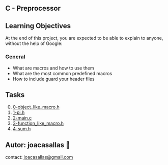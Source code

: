 ## C - Preprocessor ##

## Learning Objectives ##

At the end of this project, you are expected to be able to explain to anyone, without the help of Google:

### General ###
* What are macros and how to use them  
* What are the most common predefined macros  
* How to include guard your header files  

## Tasks ##  
0. [0-object_like_macro.h](https://github.com/joacasallas2/holbertonschool-low_level_programming/blob/main/preprocessor/0-object_like_macro.h)
0. [1-pi.h](https://github.com/joacasallas2/holbertonschool-low_level_programming/blob/main/preprocessor/1-pi.h)
0. [2-main.c](https://github.com/joacasallas2/holbertonschool-low_level_programming/blob/main/preprocessor/2-main.c)
0. [3-function_like_macro.h](https://github.com/joacasallas2/holbertonschool-low_level_programming/blob/main/preprocessor/3-function_like_macro.h)
0. [4-sum.h](https://github.com/joacasallas2/holbertonschool-low_level_programming/blob/main/preprocessor/4-sum.h)

## Autor:  joacasallas :information_desk_person:  
contact:  joacasallas@gmail.com  
